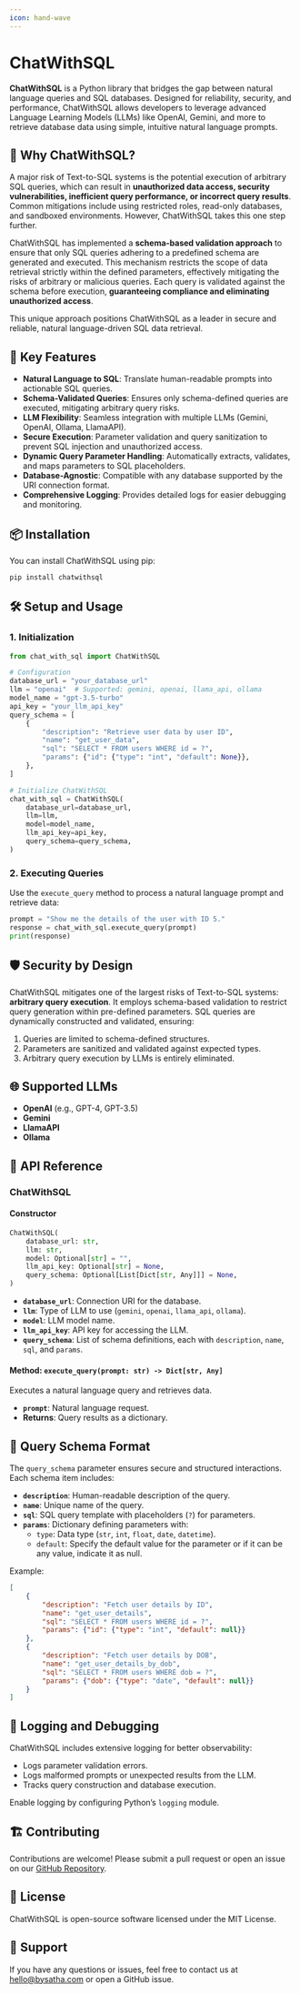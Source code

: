 ```yaml
---
icon: hand-wave
---
```


# ChatWithSQL

**ChatWithSQL** is a Python library that bridges the gap between natural language queries and SQL databases. Designed for reliability, security, and performance, ChatWithSQL allows developers to leverage advanced Language Learning Models (LLMs) like OpenAI, Gemini, and more to retrieve database data using simple, intuitive natural language prompts.

## 🎯 Why ChatWithSQL?

A major risk of Text-to-SQL systems is the potential execution of arbitrary SQL queries, which can result in **unauthorized data access, security vulnerabilities, inefficient query performance, or incorrect query results**. Common mitigations include using restricted roles, read-only databases, and sandboxed environments. However, ChatWithSQL takes this one step further.

ChatWithSQL has implemented a **schema-based validation approach** to ensure that only SQL queries adhering to a predefined schema are generated and executed. This mechanism restricts the scope of data retrieval strictly within the defined parameters, effectively mitigating the risks of arbitrary or malicious queries. Each query is validated against the schema before execution, **guaranteeing compliance and eliminating unauthorized access**.

This unique approach positions ChatWithSQL as a leader in secure and reliable, natural language-driven SQL data retrieval.

## 🚀 Key Features

* **Natural Language to SQL**: Translate human-readable prompts into actionable SQL queries.
* **Schema-Validated Queries**: Ensures only schema-defined queries are executed, mitigating arbitrary query risks.
* **LLM Flexibility**: Seamless integration with multiple LLMs (Gemini, OpenAI, Ollama, LlamaAPI).
* **Secure Execution**: Parameter validation and query sanitization to prevent SQL injection and unauthorized access.
* **Dynamic Query Parameter Handling**: Automatically extracts, validates, and maps parameters to SQL placeholders.
* **Database-Agnostic**: Compatible with any database supported by the URI connection format.
* **Comprehensive Logging**: Provides detailed logs for easier debugging and monitoring.

## 📦 Installation

You can install ChatWithSQL using pip:

```bash
pip install chatwithsql
```

## 🛠️ Setup and Usage

### 1. **Initialization**

```python
from chat_with_sql import ChatWithSQL

# Configuration
database_url = "your_database_url"
llm = "openai"  # Supported: gemini, openai, llama_api, ollama
model_name = "gpt-3.5-turbo"
api_key = "your_llm_api_key"
query_schema = [
    {
        "description": "Retrieve user data by user ID",
        "name": "get_user_data",
        "sql": "SELECT * FROM users WHERE id = ?",
        "params": {"id": {"type": "int", "default": None}},
    },
]

# Initialize ChatWithSQL
chat_with_sql = ChatWithSQL(
    database_url=database_url,
    llm=llm,
    model=model_name,
    llm_api_key=api_key,
    query_schema=query_schema,
)
```

### 2. **Executing Queries**

Use the `execute_query` method to process a natural language prompt and retrieve data:

```python
prompt = "Show me the details of the user with ID 5."
response = chat_with_sql.execute_query(prompt)
print(response)
```

## 🛡️ Security by Design

ChatWithSQL mitigates one of the largest risks of Text-to-SQL systems: **arbitrary query execution**. It employs schema-based validation to restrict query generation within pre-defined parameters. SQL queries are dynamically constructed and validated, ensuring:

1. Queries are limited to schema-defined structures.
2. Parameters are sanitized and validated against expected types.
3. Arbitrary query execution by LLMs is entirely eliminated.

## 🌐 Supported LLMs

* **OpenAI** (e.g., GPT-4, GPT-3.5)
* **Gemini**
* **LlamaAPI**
* **Ollama**

## 🧰 API Reference

### **ChatWithSQL**

#### Constructor

```python
ChatWithSQL(
    database_url: str,
    llm: str,
    model: Optional[str] = "",
    llm_api_key: Optional[str] = None,
    query_schema: Optional[List[Dict[str, Any]]] = None,
)
```

* **`database_url`**: Connection URI for the database.
* **`llm`**: Type of LLM to use (`gemini`, `openai`, `llama_api`, `ollama`).
* **`model`**: LLM model name.
* **`llm_api_key`**: API key for accessing the LLM.
* **`query_schema`**: List of schema definitions, each with `description`, `name`, `sql`, and `params`.

#### Method: `execute_query(prompt: str) -> Dict[str, Any]`

Executes a natural language query and retrieves data.

* **`prompt`**: Natural language request.
* **Returns**: Query results as a dictionary.

## 📝 Query Schema Format

The `query_schema` parameter ensures secure and structured interactions. Each schema item includes:

* **`description`**: Human-readable description of the query.
* **`name`**: Unique name of the query.
* **`sql`**: SQL query template with placeholders (`?`) for parameters.
* **`params`**: Dictionary defining parameters with:
  * `type`: Data type (`str`, `int`, `float`, `date`, `datetime`).
  * `default`: Specify the default value for the parameter or if it can be any value, indicate it as null.

Example:

```json
[
    {
        "description": "Fetch user details by ID",
        "name": "get_user_details",
        "sql": "SELECT * FROM users WHERE id = ?",
        "params": {"id": {"type": "int", "default": null}}
    },
    {
        "description": "Fetch user details by DOB",
        "name": "get_user_details_by_dob",
        "sql": "SELECT * FROM users WHERE dob = ?",
        "params": {"dob": {"type": "date", "default": null}}
    }
]
```

## 🐛 Logging and Debugging

ChatWithSQL includes extensive logging for better observability:

* Logs parameter validation errors.
* Logs malformed prompts or unexpected results from the LLM.
* Tracks query construction and database execution.

Enable logging by configuring Python’s `logging` module.

## 🏗️ Contributing

Contributions are welcome! Please submit a pull request or open an issue on our [GitHub Repository](https://github.com/sathninduk/ChatWithSQL).

## 📜 License

ChatWithSQL is open-source software licensed under the MIT License.

## 🤝 Support

If you have any questions or issues, feel free to contact us at [hello@bysatha.com](mailto:hello@bysatha.com) or open a GitHub issue.
